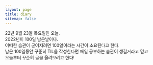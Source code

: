 ```yaml
---
layout: page
title: diary
sitemap: false
---
```


22년 9월 23일 목요일인 오늘.<br>
2022년이 100일 남은날이다.<br>
어떠한 습관이 굳어지려면 100일이라는 시간이 소요된다고 한다.<br>
남은 100일동안 꾸준히 TIL을 작성한다면 매일 공부하는 습관이 생길거라고 믿고<br>
오늘부터 꾸준히 글을 올려보려고 한다!
